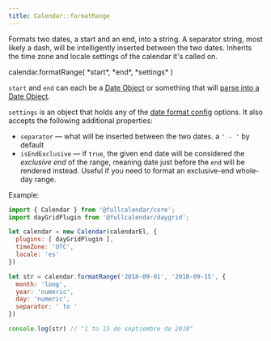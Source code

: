 ```yaml
---
title: Calendar::formatRange
---
```


Formats two dates, a start and an end, into a string. A separator string, most likely a dash, will be intelligently inserted between the two dates. Inherits the time zone and locale settings of the calendar it's called on.

<div class='spec' markdown='1'>
calendar.formatRange( *start*, *end*, *settings* )
</div>

`start` and `end` can each be a [Date Object](date-object) or something that will [parse into a Date Object](date-parsing).

`settings` is an object that holds any of the [date format config](date-formatting) options. It also accepts the following additional properties:

- `separator` &mdash; what will be inserted between the two dates. a `' - '` by default
- `isEndExclusive` &mdash; if `true`, the given end date will be considered the *exclusive end* of the range, meaning date just before the `end` will be rendered instead. Useful if you need to format an exclusive-end whole-day range.

Example:

```js
import { Calendar } from '@fullcalendar/core';
import dayGridPlugin from '@fullcalendar/daygrid';

let calendar = new Calendar(calendarEl, {
  plugins: [ dayGridPlugin ],
  timeZone: 'UTC',
  locale: 'es'
})

let str = calendar.formatRange('2018-09-01', '2018-09-15', {
  month: 'long',
  year: 'numeric',
  day: 'numeric',
  separator: ' to '
})

console.log(str) // "1 to 15 de septiembre de 2018"
```
